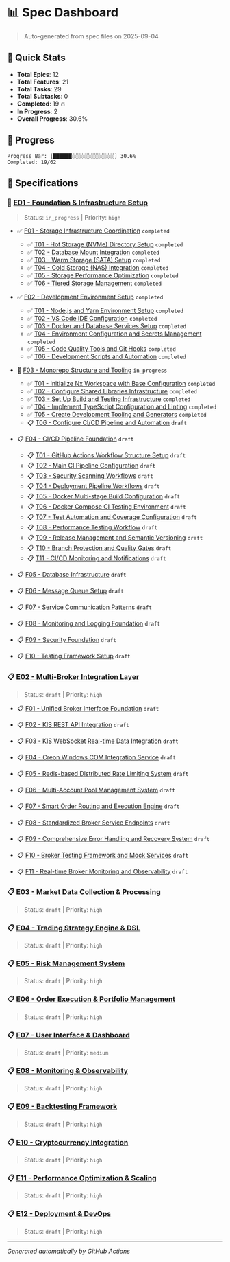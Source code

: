 # 📊 Spec Dashboard

> Auto-generated from spec files on 2025-09-04

## 🎯 Quick Stats

- **Total Epics**: 12
- **Total Features**: 21
- **Total Tasks**: 29
- **Total Subtasks**: 0
- **Completed**: 19 🔥
- **In Progress**: 2
- **Overall Progress**: 30.6%

## 🚀 Progress

```
Progress Bar: [██████░░░░░░░░░░░░░░] 30.6%
Completed: 19/62
```

## 📁 Specifications


### 🚧 [E01 - Foundation & Infrastructure Setup](E01/spec.md)

> Status: `in_progress` | Priority: `high`


- ✅ [F01 - Storage Infrastructure Coordination](E01/F01/spec.md) `completed`
  - ✅ [T01 - Hot Storage (NVMe) Directory Setup](E01/F01/T01/spec.md) `completed`
  - ✅ [T02 - Database Mount Integration](E01/F01/T02/spec.md) `completed`
  - ✅ [T03 - Warm Storage (SATA) Setup](E01/F01/T03/spec.md) `completed`
  - ✅ [T04 - Cold Storage (NAS) Integration](E01/F01/T04/spec.md) `completed`
  - ✅ [T05 - Storage Performance Optimization](E01/F01/T05/spec.md) `completed`
  - ✅ [T06 - Tiered Storage Management](E01/F01/T06/spec.md) `completed`

- ✅ [F02 - Development Environment Setup](E01/F02/spec.md) `completed`
  - ✅ [T01 - Node.js and Yarn Environment Setup](E01/F02/T01/spec.md) `completed`
  - ✅ [T02 - VS Code IDE Configuration](E01/F02/T02/spec.md) `completed`
  - ✅ [T03 - Docker and Database Services Setup](E01/F02/T03/spec.md) `completed`
  - ✅ [T04 - Environment Configuration and Secrets Management](E01/F02/T04/spec.md) `completed`
  - ✅ [T05 - Code Quality Tools and Git Hooks](E01/F02/T05/spec.md) `completed`
  - ✅ [T06 - Development Scripts and Automation](E01/F02/T06/spec.md) `completed`

- 🚧 [F03 - Monorepo Structure and Tooling](E01/F03/spec.md) `in_progress`
  - ✅ [T01 - Initialize Nx Workspace with Base Configuration](E01/F03/T01/spec.md) `completed`
  - ✅ [T02 - Configure Shared Libraries Infrastructure](E01/F03/T02/spec.md) `completed`
  - ✅ [T03 - Set Up Build and Testing Infrastructure](E01/F03/T03/spec.md) `completed`
  - ✅ [T04 - Implement TypeScript Configuration and Linting](E01/F03/T04/spec.md) `completed`
  - ✅ [T05 - Create Development Tooling and Generators](E01/F03/T05/spec.md) `completed`
  - 📋 [T06 - Configure CI/CD Pipeline and Automation](E01/F03/T06/spec.md) `draft`

- 📋 [F04 - CI/CD Pipeline Foundation](E01/F04/spec.md) `draft`
  - 📋 [T01 - GitHub Actions Workflow Structure Setup](E01/F04/T01/spec.md) `draft`
  - 📋 [T02 - Main CI Pipeline Configuration](E01/F04/T02/spec.md) `draft`
  - 📋 [T03 - Security Scanning Workflows](E01/F04/T03/spec.md) `draft`
  - 📋 [T04 - Deployment Pipeline Workflows](E01/F04/T04/spec.md) `draft`
  - 📋 [T05 - Docker Multi-stage Build Configuration](E01/F04/T05/spec.md) `draft`
  - 📋 [T06 - Docker Compose CI Testing Environment](E01/F04/T06/spec.md) `draft`
  - 📋 [T07 - Test Automation and Coverage Configuration](E01/F04/T07/spec.md) `draft`
  - 📋 [T08 - Performance Testing Workflow](E01/F04/T08/spec.md) `draft`
  - 📋 [T09 - Release Management and Semantic Versioning](E01/F04/T09/spec.md) `draft`
  - 📋 [T10 - Branch Protection and Quality Gates](E01/F04/T10/spec.md) `draft`
  - 📋 [T11 - CI/CD Monitoring and Notifications](E01/F04/T11/spec.md) `draft`

- 📋 [F05 - Database Infrastructure](E01/F05/spec.md) `draft`

- 📋 [F06 - Message Queue Setup](E01/F06/spec.md) `draft`

- 📋 [F07 - Service Communication Patterns](E01/F07/spec.md) `draft`

- 📋 [F08 - Monitoring and Logging Foundation](E01/F08/spec.md) `draft`

- 📋 [F09 - Security Foundation](E01/F09/spec.md) `draft`

- 📋 [F10 - Testing Framework Setup](E01/F10/spec.md) `draft`


### 📋 [E02 - Multi-Broker Integration Layer](E02/spec.md)

> Status: `draft` | Priority: `high`


- 📋 [F01 - Unified Broker Interface Foundation](E02/F01/spec.md) `draft`

- 📋 [F02 - KIS REST API Integration](E02/F02/spec.md) `draft`

- 📋 [F03 - KIS WebSocket Real-time Data Integration](E02/F03/spec.md) `draft`

- 📋 [F04 - Creon Windows COM Integration Service](E02/F04/spec.md) `draft`

- 📋 [F05 - Redis-based Distributed Rate Limiting System](E02/F05/spec.md) `draft`

- 📋 [F06 - Multi-Account Pool Management System](E02/F06/spec.md) `draft`

- 📋 [F07 - Smart Order Routing and Execution Engine](E02/F07/spec.md) `draft`

- 📋 [F08 - Standardized Broker Service Endpoints](E02/F08/spec.md) `draft`

- 📋 [F09 - Comprehensive Error Handling and Recovery System](E02/F09/spec.md) `draft`

- 📋 [F10 - Broker Testing Framework and Mock Services](E02/F10/spec.md) `draft`

- 📋 [F11 - Real-time Broker Monitoring and Observability](E02/F11/spec.md) `draft`


### 📋 [E03 - Market Data Collection & Processing](E03/spec.md)

> Status: `draft` | Priority: `high`



### 📋 [E04 - Trading Strategy Engine & DSL](E04/spec.md)

> Status: `draft` | Priority: `high`



### 📋 [E05 - Risk Management System](E05/spec.md)

> Status: `draft` | Priority: `high`



### 📋 [E06 - Order Execution & Portfolio Management](E06/spec.md)

> Status: `draft` | Priority: `high`



### 📋 [E07 - User Interface & Dashboard](E07/spec.md)

> Status: `draft` | Priority: `medium`



### 📋 [E08 - Monitoring & Observability](E08/spec.md)

> Status: `draft` | Priority: `high`



### 📋 [E09 - Backtesting Framework](E09/spec.md)

> Status: `draft` | Priority: `high`



### 📋 [E10 - Cryptocurrency Integration](E10/spec.md)

> Status: `draft` | Priority: `high`



### 📋 [E11 - Performance Optimization & Scaling](E11/spec.md)

> Status: `draft` | Priority: `high`



### 📋 [E12 - Deployment & DevOps](E12/spec.md)

> Status: `draft` | Priority: `high`



---

_Generated automatically by GitHub Actions_
